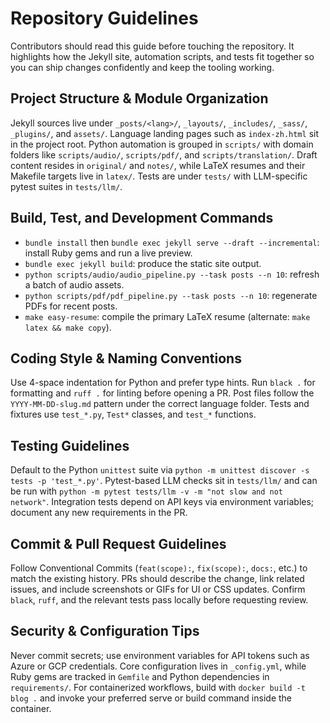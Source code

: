 # Repository Guidelines

Contributors should read this guide before touching the repository. It highlights how the Jekyll site, automation scripts, and tests fit together so you can ship changes confidently and keep the tooling working.

## Project Structure & Module Organization
Jekyll sources live under `_posts/<lang>/`, `_layouts/`, `_includes/`, `_sass/`, `_plugins/`, and `assets/`. Language landing pages such as `index-zh.html` sit in the project root. Python automation is grouped in `scripts/` with domain folders like `scripts/audio/`, `scripts/pdf/`, and `scripts/translation/`. Draft content resides in `original/` and `notes/`, while LaTeX resumes and their Makefile targets live in `latex/`. Tests are under `tests/` with LLM-specific pytest suites in `tests/llm/`.

## Build, Test, and Development Commands
- `bundle install` then `bundle exec jekyll serve --draft --incremental`: install Ruby gems and run a live preview.
- `bundle exec jekyll build`: produce the static site output.
- `python scripts/audio/audio_pipeline.py --task posts --n 10`: refresh a batch of audio assets.
- `python scripts/pdf/pdf_pipeline.py --task posts --n 10`: regenerate PDFs for recent posts.
- `make easy-resume`: compile the primary LaTeX resume (alternate: `make latex && make copy`).

## Coding Style & Naming Conventions
Use 4-space indentation for Python and prefer type hints. Run `black .` for formatting and `ruff .` for linting before opening a PR. Post files follow the `YYYY-MM-DD-slug.md` pattern under the correct language folder. Tests and fixtures use `test_*.py`, `Test*` classes, and `test_*` functions.

## Testing Guidelines
Default to the Python `unittest` suite via `python -m unittest discover -s tests -p 'test_*.py'`. Pytest-based LLM checks sit in `tests/llm/` and can be run with `python -m pytest tests/llm -v -m "not slow and not network"`. Integration tests depend on API keys via environment variables; document any new requirements in the PR.

## Commit & Pull Request Guidelines
Follow Conventional Commits (`feat(scope):`, `fix(scope):`, `docs:`, etc.) to match the existing history. PRs should describe the change, link related issues, and include screenshots or GIFs for UI or CSS updates. Confirm `black`, `ruff`, and the relevant tests pass locally before requesting review.

## Security & Configuration Tips
Never commit secrets; use environment variables for API tokens such as Azure or GCP credentials. Core configuration lives in `_config.yml`, while Ruby gems are tracked in `Gemfile` and Python dependencies in `requirements/`. For containerized workflows, build with `docker build -t blog .` and invoke your preferred serve or build command inside the container.
